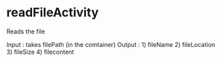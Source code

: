 # readFileActivity
Reads the file 


Input : takes filePath (in the comtainer)
Output :
        1) fileName
        2) fileLocation
        3) fileSize
        4) filecontent
